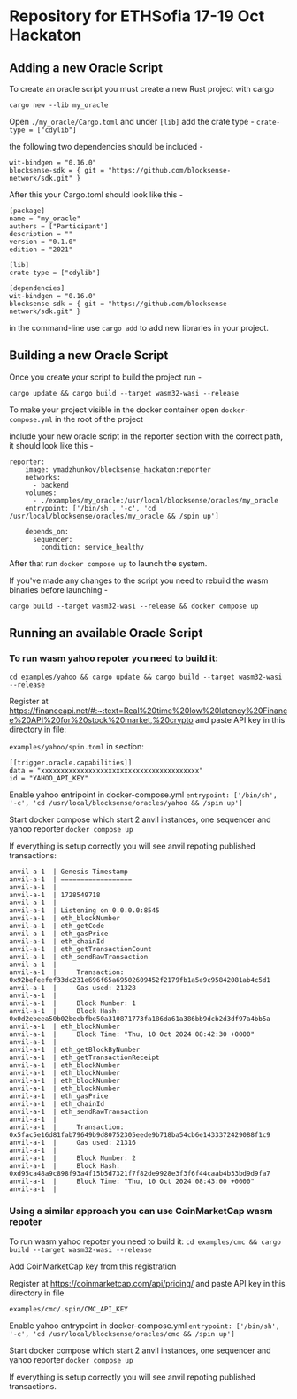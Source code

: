 # Repository for ETHSofia 17-19 Oct Hackaton

## Adding a new Oracle Script

To create an oracle script you must create a new Rust project with cargo

```cargo new --lib my_oracle```

Open `./my_oracle/Cargo.toml` and under `[lib]` add the crate type - `crate-type = ["cdylib"]`

the following two dependencies should be included - 
```
wit-bindgen = "0.16.0"
blocksense-sdk = { git = "https://github.com/blocksense-network/sdk.git" }
```

After this your Cargo.toml should look like this - 

```
[package]
name = "my_oracle"
authors = ["Participant"]
description = ""
version = "0.1.0"
edition = "2021"

[lib]
crate-type = ["cdylib"]

[dependencies]
wit-bindgen = "0.16.0"
blocksense-sdk = { git = "https://github.com/blocksense-network/sdk.git" }
```

in the command-line use `cargo add` to add new libraries in your project.

## Building a new Oracle Script

Once you create your script to build the project run - 

`cargo update && cargo build --target wasm32-wasi --release`

To make your project visible in the docker container open `docker-compose.yml` in the root of the project

include your new oracle script in the reporter section with the correct path, it should look like this -

```
reporter:
    image: ymadzhunkov/blocksense_hackaton:reporter
    networks:
      - backend
    volumes:
      - ./examples/my_oracle:/usr/local/blocksense/oracles/my_oracle
    entrypoint: ['/bin/sh', '-c', 'cd /usr/local/blocksense/oracles/my_oracle && /spin up']

    depends_on:
      sequencer:
        condition: service_healthy
```

After that run `docker compose up` to launch the system.

If you've made any changes to the script you need to rebuild the wasm binaries before launching -

`cargo build --target wasm32-wasi --release && docker compose up`

## Running an available Oracle Script

### To run wasm yahoo repoter you need to build it:
`cd examples/yahoo && cargo update && cargo build --target wasm32-wasi --release`

Register at
https://financeapi.net/#:~:text=Real%20time%20low%20latency%20Finance%20API%20for%20stock%20market,%20crypto
and paste API key in this directory in file:

`examples/yahoo/spin.toml` in section:

```
[[trigger.oracle.capabilities]]
data = "xxxxxxxxxxxxxxxxxxxxxxxxxxxxxxxxxxxxxxxx"
id = "YAHOO_API_KEY"
```


Enable yahoo entripoint in docker-compose.yml
`entrypoint: ['/bin/sh', '-c', 'cd /usr/local/blocksense/oracles/yahoo && /spin up']`

Start docker compose which start 2 anvil instances, one sequencer and yahoo reporter
`docker compose up`

If everything is setup correctly you will see anvil repoting published transactions:

```
anvil-a-1  | Genesis Timestamp
anvil-a-1  | ==================
anvil-a-1  | 
anvil-a-1  | 1728549718
anvil-a-1  | 
anvil-a-1  | Listening on 0.0.0.0:8545
anvil-a-1  | eth_blockNumber
anvil-a-1  | eth_getCode
anvil-a-1  | eth_gasPrice
anvil-a-1  | eth_chainId
anvil-a-1  | eth_getTransactionCount
anvil-a-1  | eth_sendRawTransaction
anvil-a-1  | 
anvil-a-1  |     Transaction: 0x92befeefef33dc231e696f65a69502609452f2179fb1a5e9c95842081ab4c5d1
anvil-a-1  |     Gas used: 21328
anvil-a-1  | 
anvil-a-1  |     Block Number: 1
anvil-a-1  |     Block Hash: 0x0d2ebeea50b02beebfbe50a310871773fa186da61a386bb9dcb2d3df97a4bb5a
anvil-a-1  | eth_blockNumber
anvil-a-1  |     Block Time: "Thu, 10 Oct 2024 08:42:30 +0000"
anvil-a-1  | 
anvil-a-1  | eth_getBlockByNumber
anvil-a-1  | eth_getTransactionReceipt
anvil-a-1  | eth_blockNumber
anvil-a-1  | eth_blockNumber
anvil-a-1  | eth_blockNumber
anvil-a-1  | eth_blockNumber
anvil-a-1  | eth_gasPrice
anvil-a-1  | eth_chainId
anvil-a-1  | eth_sendRawTransaction
anvil-a-1  | 
anvil-a-1  |     Transaction: 0x5fac5e16d81fab79649b9d80752305eede9b718ba54cb6e1433372429088f1c9
anvil-a-1  |     Gas used: 21316
anvil-a-1  | 
anvil-a-1  |     Block Number: 2
anvil-a-1  |     Block Hash: 0xd95ca48a9c898f93a4f15b5d7321f7f82de9928e3f3f6f44caab4b33bd9d9fa7
anvil-a-1  |     Block Time: "Thu, 10 Oct 2024 08:43:00 +0000"
anvil-a-1  | 
```

### Using a similar approach you can use CoinMarketCap wasm repoter

To run wasm yahoo repoter you need to build it:
`cd examples/cmc && cargo build --target wasm32-wasi --release`

Add CoinMarketCap key from this registration

Register at https://coinmarketcap.com/api/pricing/ and paste API key in this directory in file

`examples/cmc/.spin/CMC_API_KEY`

Enable yahoo entrypoint in docker-compose.yml
`entrypoint: ['/bin/sh', '-c', 'cd /usr/local/blocksense/oracles/cmc && /spin up']`

Start docker compose which start 2 anvil instances, one sequencer and yahoo reporter
`docker compose up`

If everything is setup correctly you will see anvil repoting published transactions.
